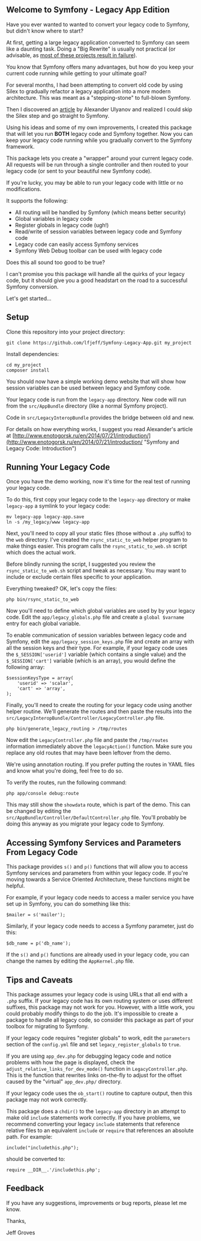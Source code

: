 ## Welcome to Symfony - Legacy App Edition ##

Have you ever wanted to wanted to convert your legacy code to Symfony, but didn't know where to start?

At first, getting a large legacy application converted to Symfony can seem like a daunting task.  Doing a "Big Rewrite" is usually not practical (or advisable, as [most of these projects result in failure](http://chadfowler.com/blog/2006/12/27/the-big-rewrite/ "Big Rewrite Failures")).

You know that Symfony offers many advantages, but how do you keep your current code running while getting to your ultimate goal?

For several months, I had been attempting to convert old code by using Silex to gradually refactor a legacy application into a more modern architecture.  This was meant as a "stepping-stone" to full-blown Symfony.

Then I discovered an [article](http://www.enotogorsk.ru/en/2014/07/21/introduction/ "Symfony and Legacy Code") by Alexander Ulyanov and realized I could skip the Silex step and go straight to Symfony.

Using his ideas and some of my own improvements, I created this package that will let you run **BOTH** legacy code and Symfony together. Now you can keep your legacy code running while you gradually convert to the Symfony framework.

This package lets you create a "wrapper" around your current legacy code.  All requests will be run through a single controller and then routed to your legacy code (or sent to your beautiful new Symfony code).

If you're lucky, you may be able to run your legacy code with little or no modifications.  

It supports the following:

- All routing will be handled by Symfony (which means better security)
- Global variables in legacy code
- Register globals in legacy code (ugh!)
- Read/write of session variables between legacy code and Symfony code
- Legacy code can easily access Symfony services
- Symfony Web Debug toolbar can be used with legacy code

Does this all sound too good to be true?

I can't promise you this package will handle all the quirks of your legacy code, but it should give you a good headstart on the road to a successful Symfony conversion.

Let's get started...

## Setup ##

Clone this repository into your project directory:

    git clone https://github.com/lfjeff/Symfony-Legacy-App.git my_project

Install dependencies:

    cd my_project
    composer install


You should now have a simple working demo website that will show how session variables can be used between legacy and Symfony code.

Your legacy code is run from the `legacy-app` directory.  New code will run from the `src/AppBundle` directory (like a normal Symfony project).

Code in `src/LegacyInteropBundle` provides the bridge between old and new.

For details on how everything works, I suggest you read Alexander's article at [http://www.enotogorsk.ru/en/2014/07/21/introduction/](http://www.enotogorsk.ru/en/2014/07/21/introduction/ "Symfony and Legacy Code: Introduction")



## Running Your Legacy Code ##


Once you have the demo working, now it's time for the real test of running your legacy code.

To do this, first copy your legacy code to the `legacy-app` directory or make `legacy-app` a symlink to your legacy code:

    mv legacy-app legacy-app.save
    ln -s /my_legacy/www legacy-app

Next, you'll need to copy all your static files (those without a `.php` suffix) to the `web` directory.  I've created the `rsync_static_to_web` helper program to make things easier.  This program calls the `rsync_static_to_web.sh` script which does the actual work.

Before blindly running the script, I suggested you review the `rsync_static_to_web.sh` script and tweak as necessary.  You may want to include or exclude certain files specific to your application.

Everything tweaked? OK, let's copy the files:

    php bin/rsync_static_to_web

Now you'll need to define which global variables are used by by your legacy code.  Edit the `app/legacy_globals.php` file and create a `global $varname` entry for each global variable.

To enable communication of session variables between legacy code and Symfony, edit the `app/legacy_session_keys.php` file and create an array with all the session keys and their type.  For example, if your legacy code uses the `$_SESSION['userid']` variable (which contains a single value) and the `$_SESSION['cart']` variable (which is an array), you would define the following array:

    $sessionKeysType = array(
    	'userid' => 'scalar',
    	'cart' => 'array',
    );

Finally, you'll need to create the routing for your legacy code using another helper routine. We'll generate the routes and then paste the results into the `src/LegacyInteropBundle/Controller/LegacyController.php` file.

    php bin/generate_legacy_routing > /tmp/routes

Now edit the `LegacyController.php` file and paste the `/tmp/routes` information immediately above the `legacyAction()` function.  Make sure you replace any old routes that may have been leftover from the demo.

We're using annotation routing.  If you prefer putting the routes in YAML files and know what you're doing, feel free to do so.

To verify the routes, run the following command:

    php app/console debug:route

This may still show the `showdata` route, which is part of the demo.  This can be changed by editing the `src/AppBundle/Controller/DefaultController.php` file.  You'll probably be doing this anyway as you migrate your legacy code to Symfony.

## Accessing Symfony Services and Parameters From Legacy Code ##

This package provides `s()` and `p()` functions that will allow you to access Symfony services and parameters from within your legacy code.  If you're moving towards a Service Oriented Architecture, these functions might be helpful.

For example, if your legacy code needs to access a mailer service you have set up in Symfony, you can do something like this:

    $mailer = s('mailer');

Similarly, if your legacy code needs to access a Symfony parameter, just do this:

	$db_name = p('db_name');

If the `s()` and `p()` functions are already used in your legacy code, you can change the names by editing the `AppKernel.php` file.

## Tips and Caveats ##

This package assumes your legacy code is using URLs that all end with a `.php` suffix.  If your legacy code has its own routing system or uses different suffixes, this package may not work for you.  However, with a little work, you could probably modify things to do the job.  It's impossible to create a package to handle all legacy code, so consider this package as part of your toolbox for migrating to Symfony.

If your legacy code requires "register globals" to work, edit the  `parameters` section of the `config.yml` file and set `legacy_register_globals` to `true`.


If you are using `app_dev.php` for debugging legacy code and notice problems with how the page is displayed, check the `adjust_relative_links_for_dev_mode()` function in `LegacyController.php`.  This is the function that rewrites links on-the-fly to adjust for the offset caused by the "virtual" `app_dev.php/` directory.

If your legacy code uses the `ob_start()` routine to capture output, then this package may not work correctly.

This package does a `chdir()` to the `legacy-app` directory in an attempt to make old `include` statements work correctly.  If you have problems, we recommend converting your legacy `include` statements that reference relative files to an equivalent `include` or `require` that references an absolute path.  For example:

    include("includethis.php");

should be converted to:

    require __DIR__.'/includethis.php';

## Feedback ##

If you have any suggestions, improvements or bug reports, please let me know.

Thanks,

Jeff Groves
